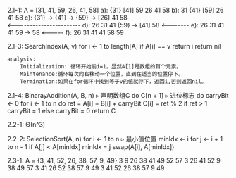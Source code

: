 2.1-1:
    A = [31, 41, 59, 26, 41, 58]
    a): {31} [41] 59 26 41 58
    b): 31 {41} [59] 26 41 58
    c): {31} -> {41} -> {59} -> [26] 41 58   
          <-----------------------
    d): 26 31 41 {59} -> [41] 58
                   <-------
    e): 26 31 41 41 59 -> 58
                     <-----
    f): 26 31 41 41 58 59

2.1-3:
    SearchIndex(A, v)
        for i <- 1 to length[A]
            if A[i] == v
                return i
        return nil

    analysis:
        Initialization: 循环开始前i=1，显然A[1]是数组的首个元素。
        Maintenance:循环每次向右移动一个位置，直到在适当的位置停下。
        Termination:如果在for循环中找到等于v的值就停下，返回i,否则返回nil。

2.1-4:
    BinarayAddition(A, B, n)
        ▹ 声明数组C
        do C[n + 1]
            ▹ 进位标志
            do carryBit <- 0
                for i <- 1 to n
                    do ret = A[i] + B[i] + carryBit
                        C[i] = ret % 2
                        if ret > 1
                            carryBit = 1
                        else
                            carryBit = 0
        return C

2.2-1:
    Θ(n^3)

2.2-2:
    SelectionSort(A, n)
        for i <- 1 to n
            ▹ 最小值位置
            minIdx <- i
            for j <- i + 1 to n - 1
                if A[j] < A[minIdx]
                    minIdx = j
            swap(A[i], A[minIdx])

2.3-1:
    A = {3, 41, 52, 26, 38, 57, 9, 49}
        3 9 26 38 41 49 52 57
      3 26 41 52     9 38 49 57
    3 41    26 52   38 57   9 49
    3 41    52 26   38 57   9 49
